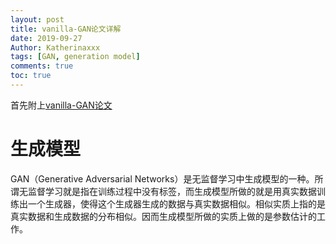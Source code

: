```yaml
---
layout: post
title: vanilla-GAN论文详解
date: 2019-09-27
Author: Katherinaxxx 
tags: [GAN, generation model]
comments: true
toc: true
---
```


首先附上[vanilla-GAN论文](https://arxiv.org/abs/1406.2661 'vanilla-GAN论文')

# 生成模型

GAN（Generative Adversarial Networks）是无监督学习中生成模型的一种。所谓无监督学习就是指在训练过程中没有标签，而生成模型所做的就是用真实数据训练出一个生成器，使得这个生成器生成的数据与真实数据相似。相似实质上指的是真实数据和生成数据的分布相似。因而生成模型所做的实质上做的是参数估计的工作。

